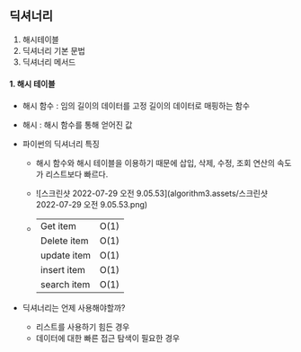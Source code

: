 ## 딕셔너리

1. 해시테이블
2. 딕셔너리 기본 문법
3. 딕셔너리 메서드

#### 1. 해시 테이블

- 해시 함수 : 임의 길이의 데이터를 고정 길이의 데이터로 매핑하는 함수

- 해시 : 해시 함수를 통해 얻어진 값 

- 파이썬의 딕셔너리 특징

  - 해시 함수와 해시 테이블을 이용하기 때문에 삽입, 삭제, 수정, 조회 연산의 속도가 리스트보다 빠르다.

  - ![스크린샷 2022-07-29 오전 9.05.53](algorithm3.assets/스크린샷 2022-07-29 오전 9.05.53.png)

  - |             |      |
    | ----------- | ---- |
    | Get item    | O(1) |
    | Delete item | O(1) |
    | update item | O(1) |
    | insert item | O(1) |
    | search item | O(1) |

- 딕셔너리는 언제 사용해야할까?
  - 리스트를 사용하기 힘든 경우
  - 데이터에 대한 빠른 접근 탐색이 필요한 경우